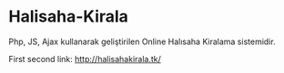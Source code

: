 # Halisaha-Kirala
 Php, JS, Ajax kullanarak geliştirilen Online Halısaha Kiralama sistemidir.
 
 First second link: http://halisahakirala.tk/

